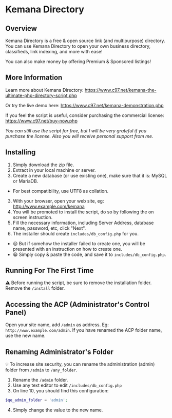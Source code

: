 # Kemana Directory

## Overview

Kemana Directory is a free & open source link (and multipurpose) directory. You can use Kemana Directory to open your own business directory, classifieds, link indexing, and more with ease!

You can also make money by offering Premium & Sponsored listings!

## More Information

Learn more about Kemana Directory: https://www.c97.net/kemana-the-ultimate-php-directory-script.php

Or try the live demo here: https://www.c97.net/kemana-demonstration.php

If you feel the script is useful, consider purchasing the commercial license: https://www.c97.net/buy-now.php

_You can still use the script for free, but I will be very grateful if you purchase the license. Also you will receive personal support from me._

## Installing

1. Simply download the zip file.
2. Extract in your local machine or server.
3. Create a new database (or use existing one), make sure that it is: MySQL or MariaDB.
  - For best compatibility, use UTF8 as collation.
3. With your browser, open your web site, eg: http://www.example.com/kemana
4. You will be promoted to install the script, do so by following the on screen instruction.
5. Fill the necessary information, including Server Address, database name, password, etc, click "Next".
6. The installer should create `includes/db_config.php` for you.
  - :cry: But if somehow the installer failed to create one, you will be presented with an instruction on how to create one.
  - :grinning: Simply copy & paste the code, and save it to `includes/db_config.php`.

## Running For The First Time

:warning: Before running the script, be sure to remove the installation folder. Remove the `/install` folder.

## Accessing the ACP (Administrator's Control Panel)

Open your site name, add `/admin` as address. Eg: `http://www.example.com/admin`. If you have renamed the ACP folder name, use the new name.

## Renaming Administrator's Folder

:bulb: To increase site security, you can rename the administration (admin) folder from `/admin` to `/any_folder`.
1. Rename the `/admin` folder.
2. Use any text editor to edit `/includes/db_config.php`
3. On line 10, you should find this configuration:
```php
$qe_admin_folder = 'admin';
```
4. Simply change the value to the new name.
